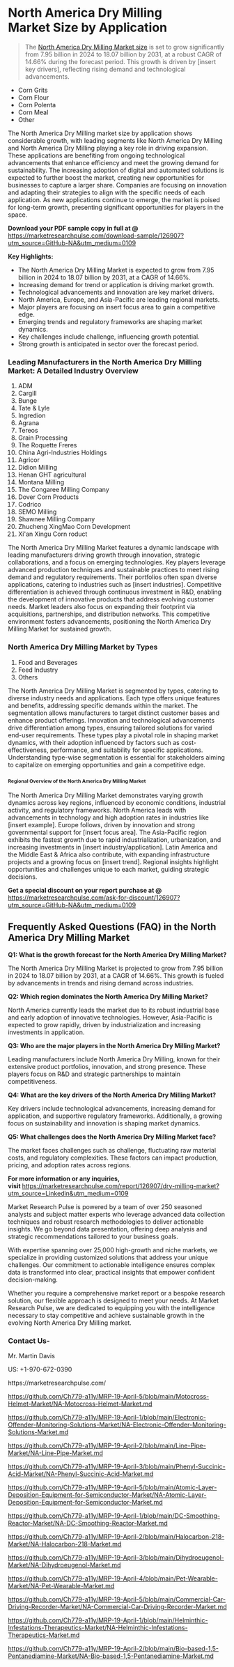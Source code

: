 <h1>North America Dry Milling Market&nbsp;Size by Application</h1><blockquote><p>The <a href="https://marketresearchpulse.com/download-sample/126907?utm_source=GitHub-NA&amp;utm_medium=0109">North America Dry Milling Market size</a> is set to grow significantly from 7.95 billion in 2024 to 18.07 billion by 2031, at a robust CAGR of 14.66% during the forecast period. This growth is driven by [insert key drivers], reflecting rising demand and technological advancements.</p></blockquote><ul><li>Corn Grits<li> Corn Flour<li> Corn Polenta<li> Corn Meal<li> Other</li></ul><p>The North America Dry Milling market size by application shows considerable growth, with leading segments like North America Dry Milling and North America Dry Milling playing a key role in driving expansion. These applications are benefiting from ongoing technological advancements that enhance efficiency and meet the growing demand for sustainability. The increasing adoption of digital and automated solutions is expected to further boost the market, creating new opportunities for businesses to capture a larger share. Companies are focusing on innovation and adapting their strategies to align with the specific needs of each application. As new applications continue to emerge, the market is poised for long-term growth, presenting significant opportunities for players in the space.</p><p><strong>Download your PDF sample copy in full at @ </strong><a href="https://marketresearchpulse.com/download-sample/126907?utm_source=GitHub-NA&amp;utm_medium=0109">https://marketresearchpulse.com/download-sample/126907?utm_source=GitHub-NA&amp;utm_medium=0109</a></p><p><strong>Key Highlights: </strong></p><ul><li>The North America Dry Milling Market is expected to grow from 7.95 billion in 2024 to 18.07 billion by 2031, at a CAGR of 14.66%.</li><li>Increasing demand for trend or application is driving market growth.</li><li>Technological advancements and innovation are key market drivers.</li><li>North America, Europe, and Asia-Pacific are leading regional markets.</li><li>Major players are focusing on insert focus area to gain a competitive edge.</li><li>Emerging trends and regulatory frameworks are shaping market dynamics.</li><li>Key challenges include challenge, influencing growth potential.</li><li>Strong growth is anticipated in sector over the forecast period.</li></ul><h3>Leading Manufacturers in the North America Dry Milling Market: A Detailed Industry Overview</h3><ol><li>ADM</li><li>Cargill</li><li>Bunge</li><li>Tate & Lyle</li><li>Ingredion</li><li>Agrana</li><li>Tereos</li><li>Grain Processing</li><li>The Roquette Freres</li><li>China Agri-Industries Holdings</li><li>Agricor</li><li>Didion Milling</li><li>Henan GHT agricultural</li><li>Montana Milling</li><li>The Congaree Milling Company</li><li>Dover Corn Products</li><li>Codrico</li><li>SEMO Milling</li><li>Shawnee Milling Company</li><li>Zhucheng XingMao Corn Development</li><li>Xi'an Xingu Corn roduct</li></ol><div class="flex max-w-full flex-col flex-grow"><div class="min-h-8 text-message flex w-full flex-col items-end gap-2 whitespace-normal break-words [.text-message+&amp;]:mt-5" dir="auto" data-message-author-role="assistant" data-message-id="fd8432e4-4910-450d-b182-61b7bfb0a01f" data-message-model-slug="gpt-4o"><div class="flex w-full flex-col gap-1 empty:hidden first:pt-[3px]"><div class="markdown prose w-full break-words dark:prose-invert light"><p>The North America Dry Milling Market features a dynamic landscape with leading manufacturers driving growth through innovation, strategic collaborations, and a focus on emerging technologies. Key players leverage advanced production techniques and sustainable practices to meet rising demand and regulatory requirements. Their portfolios often span diverse applications, catering to industries such as [insert industries]. Competitive differentiation is achieved through continuous investment in R&amp;D, enabling the development of innovative products that address evolving customer needs. Market leaders also focus on expanding their footprint via acquisitions, partnerships, and distribution networks. This competitive environment fosters advancements, positioning the North America Dry Milling Market for sustained growth.</p></div></div></div></div><h3>North America Dry Milling Market by Types</h3><ol><li>Food and Beverages<li> Feed Industry<li> Others</li></ol><div class="flex max-w-full flex-col flex-grow"><div class="min-h-8 text-message flex w-full flex-col items-end gap-2 whitespace-normal break-words [.text-message+&amp;]:mt-5" dir="auto" data-message-author-role="assistant" data-message-id="084470be-0bb7-4664-bddf-5156b4f41249" data-message-model-slug="gpt-4o-mini"><div class="flex w-full flex-col gap-1 empty:hidden first:pt-[3px]"><div class="markdown prose w-full break-words dark:prose-invert light"><p>The North America Dry Milling Market is segmented by types, catering to diverse industry needs and applications. Each type offers unique features and benefits, addressing specific demands within the market. The segmentation allows manufacturers to target distinct customer bases and enhance product offerings. Innovation and technological advancements drive differentiation among types, ensuring tailored solutions for varied end-user requirements. These types play a pivotal role in shaping market dynamics, with their adoption influenced by factors such as cost-effectiveness, performance, and suitability for specific applications. Understanding type-wise segmentation is essential for stakeholders aiming to capitalize on emerging opportunities and gain a competitive edge.</p></div></div></div></div><h3><span style="font-size: 11px;">Regional Overview of the North America Dry Milling Market</span></h3><div class="flex max-w-full flex-col flex-grow"><div class="min-h-8 text-message flex w-full flex-col items-end gap-2 whitespace-normal break-words [.text-message+&amp;]:mt-5" dir="auto" data-message-author-role="assistant" data-message-id="e9038762-ce64-4e30-91c9-9bd413514231" data-message-model-slug="gpt-4o-mini"><div class="flex w-full flex-col gap-1 empty:hidden first:pt-[3px]"><div class="markdown prose w-full break-words dark:prose-invert light"><p>The North America Dry Milling Market demonstrates varying growth dynamics across key regions, influenced by economic conditions, industrial activity, and regulatory frameworks. North America leads with advancements in technology and high adoption rates in industries like [insert example]. Europe follows, driven by innovation and strong governmental support for [insert focus area]. The Asia-Pacific region exhibits the fastest growth due to rapid industrialization, urbanization, and increasing investments in [insert industry/application]. Latin America and the Middle East &amp; Africa also contribute, with expanding infrastructure projects and a growing focus on [insert trend]. Regional insights highlight opportunities and challenges unique to each market, guiding strategic decisions.</p></div></div></div></div><p><strong>Get a special discount on your report purchase at @ </strong><a href="https://marketresearchpulse.com/ask-for-discount/126907?utm_source=GitHub-NA&amp;utm_medium=0109">https://marketresearchpulse.com/ask-for-discount/126907?utm_source=GitHub-NA&amp;utm_medium=0109</a></p><h2>Frequently Asked Questions (FAQ) in the North America Dry Milling Market</h2><p><strong>Q1: What is the growth forecast for the North America Dry Milling Market?</strong></p><p>The North America Dry Milling Market is projected to grow from 7.95 billion in 2024 to 18.07 billion by 2031, at a CAGR of 14.66%. This growth is fueled by advancements in trends and rising demand across industries.</p><p><strong>Q2: Which region dominates the North America Dry Milling Market?</strong></p><p>North America currently leads the market due to its robust industrial base and early adoption of innovative technologies. However, Asia-Pacific is expected to grow rapidly, driven by industrialization and increasing investments in application.</p><p><strong>Q3: Who are the major players in the North America Dry Milling Market?</strong></p><p>Leading manufacturers include North America Dry Milling, known for their extensive product portfolios, innovation, and strong presence. These players focus on R&amp;D and strategic partnerships to maintain competitiveness.</p><p><strong>Q4: What are the key drivers of the North America Dry Milling Market?</strong></p><p>Key drivers include technological advancements, increasing demand for application, and supportive regulatory frameworks. Additionally, a growing focus on sustainability and innovation is shaping market dynamics.</p><p><strong>Q5: What challenges does the North America Dry Milling Market face?</strong></p><p>The market faces challenges such as challenge, fluctuating raw material costs, and regulatory complexities. These factors can impact production, pricing, and adoption rates across regions.</p><p><strong>For more information or any inquiries, visit&nbsp;</strong><a href="https://marketresearchpulse.com/report/126907/dry-milling-market?utm_source=Linkedin&utm_medium=0109">https://marketresearchpulse.com/report/126907/dry-milling-market?utm_source=Linkedin&utm_medium=0109</a></p><p>Market Research Pulse is powered by a team of over 250 seasoned analysts and subject matter experts who leverage advanced data collection techniques and robust research methodologies to deliver actionable insights. We go beyond data presentation, offering deep analysis and strategic recommendations tailored to your business goals.</p><p>With expertise spanning over 25,000 high-growth and niche markets, we specialize in providing customized solutions that address your unique challenges. Our commitment to actionable intelligence ensures complex data is transformed into clear, practical insights that empower confident decision-making.</p><p>Whether you require a comprehensive market report or a bespoke research solution, our flexible approach is designed to meet your needs. At Market Research Pulse, we are dedicated to equipping you with the intelligence necessary to stay competitive and achieve sustainable growth in the evolving North America Dry Milling market.</p><h3><strong>Contact Us-</strong></h3><p>Mr. Martin Davis</p><p>US: +1-970-672-0390</p><p>https://marketresearchpulse.com/</p><p><a href="https://github.com/Ch779-a11y/MRP-19-April-5/blob/main/Motocross-Helmet-Market/NA-Motocross-Helmet-Market.md">https://github.com/Ch779-a11y/MRP-19-April-5/blob/main/Motocross-Helmet-Market/NA-Motocross-Helmet-Market.md</a></p><p><a href="https://github.com/Ch779-a11y/MRP-19-April-1/blob/main/Electronic-Offender-Monitoring-Solutions-Market/NA-Electronic-Offender-Monitoring-Solutions-Market.md">https://github.com/Ch779-a11y/MRP-19-April-1/blob/main/Electronic-Offender-Monitoring-Solutions-Market/NA-Electronic-Offender-Monitoring-Solutions-Market.md</a></p><p><a href="https://github.com/Ch779-a11y/MRP-19-April-2/blob/main/Line-Pipe-Market/NA-Line-Pipe-Market.md">https://github.com/Ch779-a11y/MRP-19-April-2/blob/main/Line-Pipe-Market/NA-Line-Pipe-Market.md</a></p><p><a href="https://github.com/Ch779-a11y/MRP-19-April-3/blob/main/Phenyl-Succinic-Acid-Market/NA-Phenyl-Succinic-Acid-Market.md">https://github.com/Ch779-a11y/MRP-19-April-3/blob/main/Phenyl-Succinic-Acid-Market/NA-Phenyl-Succinic-Acid-Market.md</a></p><p><a href="https://github.com/Ch779-a11y/MRP-19-April-5/blob/main/Atomic-Layer-Deposition-Equipment-for-Semiconductor-Market/NA-Atomic-Layer-Deposition-Equipment-for-Semiconductor-Market.md">https://github.com/Ch779-a11y/MRP-19-April-5/blob/main/Atomic-Layer-Deposition-Equipment-for-Semiconductor-Market/NA-Atomic-Layer-Deposition-Equipment-for-Semiconductor-Market.md</a></p><p><a href="https://github.com/Ch779-a11y/MRP-19-April-1/blob/main/DC-Smoothing-Reactor-Market/NA-DC-Smoothing-Reactor-Market.md">https://github.com/Ch779-a11y/MRP-19-April-1/blob/main/DC-Smoothing-Reactor-Market/NA-DC-Smoothing-Reactor-Market.md</a></p><p><a href="https://github.com/Ch779-a11y/MRP-19-April-2/blob/main/Halocarbon-218-Market/NA-Halocarbon-218-Market.md">https://github.com/Ch779-a11y/MRP-19-April-2/blob/main/Halocarbon-218-Market/NA-Halocarbon-218-Market.md</a></p><p><a href="https://github.com/Ch779-a11y/MRP-19-April-3/blob/main/Dihydroeugenol-Market/NA-Dihydroeugenol-Market.md">https://github.com/Ch779-a11y/MRP-19-April-3/blob/main/Dihydroeugenol-Market/NA-Dihydroeugenol-Market.md</a></p><p><a href="https://github.com/Ch779-a11y/MRP-19-April-4/blob/main/Pet-Wearable-Market/NA-Pet-Wearable-Market.md">https://github.com/Ch779-a11y/MRP-19-April-4/blob/main/Pet-Wearable-Market/NA-Pet-Wearable-Market.md</a></p><p><a href="https://github.com/Ch779-a11y/MRP-19-April-5/blob/main/Commercial-Car-Driving-Recorder-Market/NA-Commercial-Car-Driving-Recorder-Market.md">https://github.com/Ch779-a11y/MRP-19-April-5/blob/main/Commercial-Car-Driving-Recorder-Market/NA-Commercial-Car-Driving-Recorder-Market.md</a></p><p><a href="https://github.com/Ch779-a11y/MRP-19-April-1/blob/main/Helminthic-Infestations-Therapeutics-Market/NA-Helminthic-Infestations-Therapeutics-Market.md">https://github.com/Ch779-a11y/MRP-19-April-1/blob/main/Helminthic-Infestations-Therapeutics-Market/NA-Helminthic-Infestations-Therapeutics-Market.md</a></p><p><a href="https://github.com/Ch779-a11y/MRP-19-April-2/blob/main/Bio-based-1,5-Pentanediamine-Market/NA-Bio-based-1,5-Pentanediamine-Market.md">https://github.com/Ch779-a11y/MRP-19-April-2/blob/main/Bio-based-1,5-Pentanediamine-Market/NA-Bio-based-1,5-Pentanediamine-Market.md</a></p>
